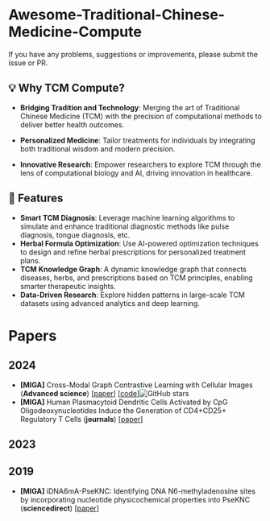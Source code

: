 # Awesome-Traditional-Chinese-Medicine-Compute

If you have any problems, suggestions or improvements, please submit the issue or PR.

## 💡 Why TCM Compute?

- **Bridging Tradition and Technology**: Merging the art of Traditional Chinese Medicine (TCM) with the precision of computational methods to deliver better health outcomes.

- **Personalized Medicine**: Tailor treatments for individuals by integrating both traditional wisdom and modern precision.

- **Innovative Research**: Empower researchers to explore TCM through the lens of computational biology and AI, driving innovation in healthcare.

## 🌟 **Features**
- **Smart TCM Diagnosis**: Leverage machine learning algorithms to simulate and enhance traditional diagnostic methods like pulse diagnosis, tongue diagnosis, etc.
- **Herbal Formula Optimization**: Use AI-powered optimization techniques to design and refine herbal prescriptions for personalized treatment plans.
- **TCM Knowledge Graph**: A dynamic knowledge graph that connects diseases, herbs, and prescriptions based on TCM principles, enabling smarter therapeutic insights.
- **Data-Driven Research**: Explore hidden patterns in large-scale TCM datasets using advanced analytics and deep learning.

# Papers

## 2024

- <a name=""></a>**[MIGA]** Cross-Modal Graph Contrastive Learning with Cellular Images (**Advanced science**) [[paper](https://onlinelibrary.wiley.com/doi/full/10.1002/advs.202404845)] [[code](https://github.com/prokia/MIGA)]![GitHub stars](https://img.shields.io/github/stars/prokia/MIGA.svg?logo=github&label=Stars)
- <a name=""></a>**[MIGA]** Human Plasmacytoid Dendritic Cells Activated by CpG Oligodeoxynucleotides Induce the Generation of CD4+CD25+ Regulatory T Cells (**journals**) [[paper](https://journals.aai.org/jimmunol/article/173/7/4433/72863)] 

## 2023

## 2019
- <a name=""></a>**[MIGA]** iDNA6mA-PseKNC: Identifying DNA N6-methyladenosine sites by incorporating nucleotide physicochemical properties into PseKNC (**sciencedirect**) [[paper](https://www.sciencedirect.com/science/article/pii/S0888754318300090)] 
